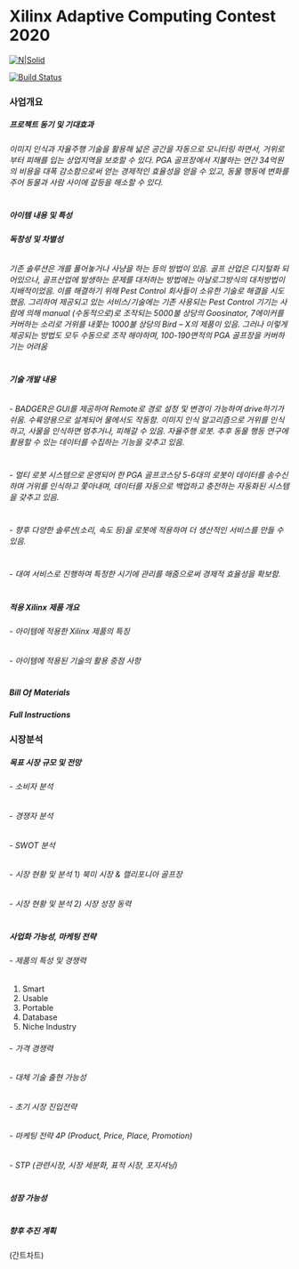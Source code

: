 # Xilinx Adaptive Computing Contest 2020

[![N|Solid](https://cldup.com/dTxpPi9lDf.thumb.png)](https://nodesource.com/products/nsolid)

[![Build Status](https://travis-ci.org/joemccann/dillinger.svg?branch=master)](https://travis-ci.org/joemccann/dillinger)

### 사업개요

##### 프로젝트 동기 및 기대효과
###### 이미지 인식과 자율주행 기술을 활용해 넓은 공간을 자동으로 모니터링 하면서, 거위로부터 피해를 입는 상업지역을 보호할 수 있다. PGA 골프장에서 지불하는 연간 34억원의 비용을 대폭 감소함으로써 얻는 경제적인 효율성을 얻을 수 있고, 동물 행동에 변화를 주어 동물과 사람 사이에 갈등을 해소할 수 있다.

#
#
##### 아이템 내용 및 특성

###### **독창성 및 차별성**
######	기존 솔루션은 개를 풀어놓거나 사냥을 하는 등의 방법이 있음. 골프 산업은 디지털화 되어있으나, 골프산업에 발생하는 문제를 대처하는 방법에는 아날로그방식의 대처방법이 지배적이었음. 이를 해결하기 위해 Pest Control 회사들이 소유한 기술로 해결을 시도했음. 그리하여 제공되고 있는 서비스/기술에는 기존 사용되는 Pest Control 기기는 사람에 의해 manual (수동적으로)로 조작되는 5000불 상당의 Goosinator, 7에이커를 커버하는 소리로 거위를 내쫓는 1000불 상당의 Bird – X의 제품이 있음. 그러나 이렇게 제공되는 방법도 모두 수동으로 조작 해야하며, 100-190면적의 PGA 골프장을 커버하기는 어려움
#
#
###### **기술 개발 내용**
######	- BADGER은 GUI를 제공하여 Remote로 경로 설정 및 변경이 가능하여 drive하기가 쉬움. 수륙양용으로 설계되어 물에서도 작동함. 이미지 인식 알고리즘으로 거위를 인식하고, 사물을 인식하면 멈추거나, 피해갈 수 있음. 자율주행 로봇. 추후 동물 행동 연구에 활용할 수 있는 데이터를 수집하는 기능을 갖추고 있음. 
#
#
######	 - 멀티 로봇 시스템으로 운영되어 한 PGA 골프코스당 5-6대의 로봇이 데이터를 송수신하며 거위를 인식하고 쫓아내며, 데이터를 자동으로 백업하고 충전하는 자동화된 시스템을 갖추고 있음. 
#
#
######	- 향후 다양한 솔루션(소리, 속도 등)을 로봇에 적용하여 더 생산적인 서비스를 만들 수 있음. 
#
###### - 대여 서비스로 진행하여 특정한 시기에 관리를 해줌으로써 경제적 효율성을 확보함. 
#
#
##### 적용 Xilinx 제품 개요
###### - 아이템에 적용한 Xilinx 제품의 특징
###### - 아이템에 적용된 기술의 활용 중점 사항
#
##### Bill Of Materials
##### Full Instructions 
### 시장분석

##### 목표 시장 규모 및 전망
###### - 소비자 분석
###### - 경쟁자 분석
###### - SWOT 분석
###### - 시장 현황 및 분석 1) 북미 시장 & 캘리포니아 골프장
###### - 시장 현황 및 분석 2) 시장 성장 동력
#
##### 사업화 가능성, 마케팅 전략
###### - 제품의 특성 및 경쟁력 
1) Smart
2) Usable
3) Portable
4) Database
5) Niche Industry
###### - 가격 경쟁력
###### - 대체 기술 출현 가능성
###### - 초기 시장 진입전략
###### - 마케팅 전략 4P (Product, Price, Place, Promotion)
###### - STP (관련시장, 시장 세분화, 표적 시장, 포지셔닝)

#
##### 성장 가능성
#
##### 향후 추진 계획
(간트차트)
